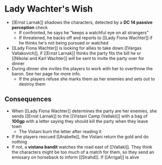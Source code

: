 # Lady Wachter's Wish
* [[Ernst Larnak]] shadows the characters, detected by a **DC 14 passive perception** check
  * If confronted, he says he "keeps a watchful eye on all strangers"
  * If threatened, he backs off and reports to [[Lady Fiona Wachter]] if he thinks he's not being pursued or watched
* [[Lady Fiona Wachter]] is looking for allies to take down [[Vargas Vallakovich]], if [[Ernst Larnak]] thinks the party fits the bill he or [[Nikolai and Karl Wachter]] will be sent to invite the party over for dinner
* During dinner she invites the players to work with her to overthrow the baron. See her page for more info.
  * If the players refuse she marks them as her enemies and sets out to destroy them

## Consequences
* When [[Lady Fiona Wachter]] determines the party are her enemies, she sends [[Ernst Larnak]] to the [[Vistani Camp (Vallaki)]] with a bag of **100gp** with a letter saying they should kill the party when they leave town
  * The Vistani burn the letter after reading it
* If the players rescued [[Arabelle]], the Vistani return the gold and do nothing
* If not, a **vistana bandit** watches the road east of [[Vallaki]]. They think the characters might be too much of a match for them, so they send an emissary on horseback to inform [[Strahd]]. If [[Arrigal]] is alive